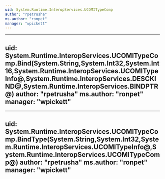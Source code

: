 ```yaml
---
uid: System.Runtime.InteropServices.UCOMITypeComp
author: "rpetrusha"
ms.author: "ronpet"
manager: "wpickett"
---
```


---
uid: System.Runtime.InteropServices.UCOMITypeComp.Bind(System.String,System.Int32,System.Int16,System.Runtime.InteropServices.UCOMITypeInfo@,System.Runtime.InteropServices.DESCKIND@,System.Runtime.InteropServices.BINDPTR@)
author: "rpetrusha"
ms.author: "ronpet"
manager: "wpickett"
---

---
uid: System.Runtime.InteropServices.UCOMITypeComp.BindType(System.String,System.Int32,System.Runtime.InteropServices.UCOMITypeInfo@,System.Runtime.InteropServices.UCOMITypeComp@)
author: "rpetrusha"
ms.author: "ronpet"
manager: "wpickett"
---
